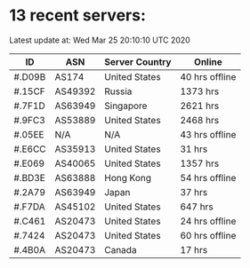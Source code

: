 # 13 recent servers:

Latest update at: Wed Mar 25 20:10:10 UTC 2020

| ID | ASN | Server Country | Online |
| -- | --- | -------------- | ------ |
| #.D09B | AS174 | United States | 40 hrs offline |
| #.15CF | AS49392 | Russia | 1373 hrs |
| #.7F1D | AS63949 | Singapore | 2621 hrs |
| #.9FC3 | AS53889 | United States | 2468 hrs |
| #.05EE | N/A | N/A | 43 hrs offline |
| #.E6CC | AS35913 | United States | 31 hrs |
| #.E069 | AS40065 | United States | 1357 hrs |
| #.BD3E | AS63888 | Hong Kong | 54 hrs offline |
| #.2A79 | AS63949 | Japan | 37 hrs |
| #.F7DA | AS45102 | United States | 647 hrs |
| #.C461 | AS20473 | United States | 24 hrs offline |
| #.7424 | AS20473 | United States | 60 hrs offline |
| #.4B0A | AS20473 | Canada | 17 hrs |

